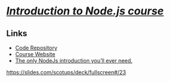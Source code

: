 # [_**Introduction to Node.js course**_](https://frontendmasters.com/courses/node-js/)

## Links

- [Code Repository](https://github.com/FrontendMasters/intro-node-js/blob/master/README.md)
- [Course Website](https://frontendmasters.com/courses/node-js/)
- [The only NodeJs introduction you’ll ever need.](http://bit.ly/2OREtck)

https://slides.com/scotups/deck/fullscreen#/23
